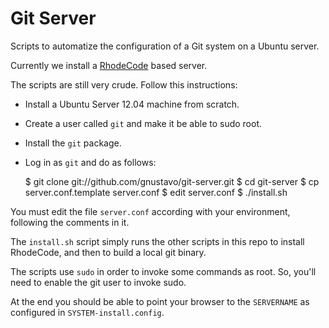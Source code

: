 Git Server
==========

Scripts to automatize the configuration of a Git system on a Ubuntu
server.

Currently we install a [RhodeCode](http://rhodecode.org/) based
server.

The scripts are still very crude. Follow this instructions:

* Install a Ubuntu Server 12.04 machine from scratch.
* Create a user called `git` and make it be able to sudo root.
* Install the `git` package.
* Log in as `git` and do as follows:

	$ git clone git://github.com/gnustavo/git-server.git
	$ cd git-server
	$ cp server.conf.template server.conf
	$ edit server.conf
	$ ./install.sh

You must edit the file `server.conf` according with your environment,
following the comments in it.

The `install.sh` script simply runs the other scripts in this repo to
install RhodeCode, and then to build a local git binary.

The scripts use `sudo` in order to invoke some commands as root. So,
you'll need to enable the git user to invoke sudo.

At the end you should be able to point your browser to the
`SERVERNAME` as configured in `SYSTEM-install.config`.
